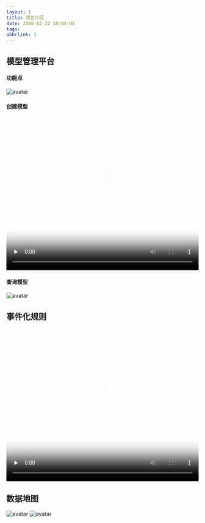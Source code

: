 ```yaml
---
layout: 1
title: 项目介绍
date: 2000-02-22 10:04:05
tags:
abbrlink: 1
---
```


## 模型管理平台

#### 功能点

![avatar](https://cdn.tulaoda.top/cdn/images/project/模型管理平台功能点.png)

#### 创建模型

<video  width="100%" height="400" id="video" controls="" preload="none" poster="https://cdn.tulaoda.top/cdn/images/project/模型管理平台.png">
<source id="mp4" src="https://cdn.tulaoda.top/cdn/vedio/project/模型管理平台.mov" type="video/mp4">
</video>

#### 查询模型

![avatar](https://cdn.tulaoda.top/cdn/images/project/模型管理平台查询模型.png)

## 事件化规则

<video  width="100%" height="400" id="video" controls="" preload="none" poster="https://cdn.tulaoda.top/cdn/images/project/事件化规则.png">
<source id="mp4" src="https://cdn.tulaoda.top/cdn/vedio/project/事件化规则.mov" type="video/mp4">
</video>

## 数据地图

![avatar](https://cdn.tulaoda.top/cdn/images/project/数据地图1.png)
![avatar](https://cdn.tulaoda.top/cdn/images/project/数据地图2.png)
